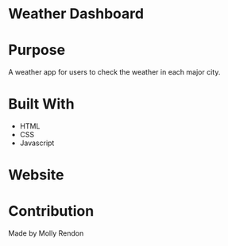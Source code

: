 # Weather Dashboard

# Purpose

A weather app for users to check the weather in each major city.

# Built With

- HTML
- CSS
- Javascript

# Website

# Contribution

Made by Molly Rendon
